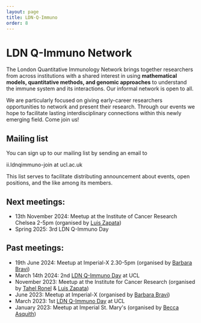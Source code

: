 ```yaml
---
layout: page
title: LDN-Q-Immuno
order: 8
---
```

# LDN Q-Immuno Network

The London Quantitative Immunology Network brings together researchers from across institutions with a shared interest in using **mathematical models, quantitative methods, and genomic approaches** to understand the immune system and its interactions. Our informal network is open to all.

We are particularly focused on giving early-career researchers opportunities to network and present their research. Through our events we hope to facilitate lasting interdisciplinary connections within this newly emerging field. Come join us!

## Mailing list
You can sign up to our mailing list by sending an email to  

ii.ldnqimmuno-join at ucl.ac.uk  

This list serves to facilitate distributing announcement about events, open positions, and the like among its members.


## Next meetings:
- 13th November 2024: Meetup at the Institute of Cancer Research Chelsea 2-5pm (organised by [Luis Zapata](https://www.icr.ac.uk/our-research/researchers-and-teams/dr-luis-zapata-ortiz))
- Spring 2025: 3rd LDN Q-Immuno Day

## Past meetings:
- 19th June 2024: Meetup at Imperial-X 2.30-5pm (organised by [Barbara Bravi](https://www.imperial.ac.uk/people/b.bravi21))
- March 14th 2024: 2nd [LDN Q-Immuno Day](https://qimmuno.com/ldnday/) at UCL
- November 2023: Meetup at the Institute for Cancer Research (organised by [Tahel Ronel](https://scholar.google.com/citations?user=GxSxgP0AAAAJ) & [Luis Zapata](https://www.icr.ac.uk/our-research/researchers-and-teams/dr-luis-zapata-ortiz))
- June 2023: Meetup at Imperial-X (organised by [Barbara Bravi](https://www.imperial.ac.uk/people/b.bravi21))
- March 2023: 1st [LDN Q-Immuno Day](https://qimmuno.com/ldnday2023/) at UCL
- January 2023: Meetup at Imperial St. Mary's (organised by [Becca Asquith](https://www.imperial.ac.uk/people/b.asquith))

